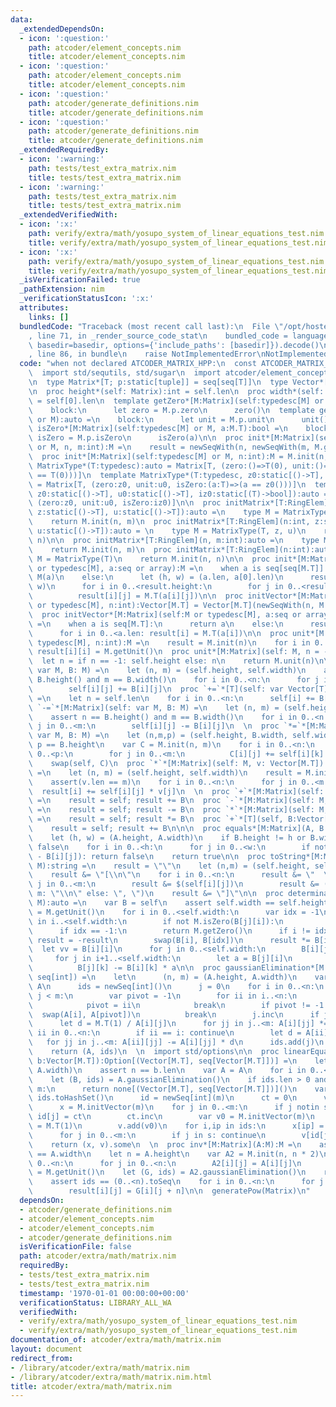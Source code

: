 ```yaml
---
data:
  _extendedDependsOn:
  - icon: ':question:'
    path: atcoder/element_concepts.nim
    title: atcoder/element_concepts.nim
  - icon: ':question:'
    path: atcoder/element_concepts.nim
    title: atcoder/element_concepts.nim
  - icon: ':question:'
    path: atcoder/generate_definitions.nim
    title: atcoder/generate_definitions.nim
  - icon: ':question:'
    path: atcoder/generate_definitions.nim
    title: atcoder/generate_definitions.nim
  _extendedRequiredBy:
  - icon: ':warning:'
    path: tests/test_extra_matrix.nim
    title: tests/test_extra_matrix.nim
  - icon: ':warning:'
    path: tests/test_extra_matrix.nim
    title: tests/test_extra_matrix.nim
  _extendedVerifiedWith:
  - icon: ':x:'
    path: verify/extra/math/yosupo_system_of_linear_equations_test.nim
    title: verify/extra/math/yosupo_system_of_linear_equations_test.nim
  - icon: ':x:'
    path: verify/extra/math/yosupo_system_of_linear_equations_test.nim
    title: verify/extra/math/yosupo_system_of_linear_equations_test.nim
  _isVerificationFailed: true
  _pathExtension: nim
  _verificationStatusIcon: ':x:'
  attributes:
    links: []
  bundledCode: "Traceback (most recent call last):\n  File \"/opt/hostedtoolcache/Python/3.9.6/x64/lib/python3.9/site-packages/onlinejudge_verify/documentation/build.py\"\
    , line 71, in _render_source_code_stat\n    bundled_code = language.bundle(stat.path,\
    \ basedir=basedir, options={'include_paths': [basedir]}).decode()\n  File \"/opt/hostedtoolcache/Python/3.9.6/x64/lib/python3.9/site-packages/onlinejudge_verify/languages/nim.py\"\
    , line 86, in bundle\n    raise NotImplementedError\nNotImplementedError\n"
  code: "when not declared ATCODER_MATRIX_HPP:\n  const ATCODER_MATRIX_HPP* = 1\n\
    \  import std/sequtils, std/sugar\n  import atcoder/element_concepts, atcoder/generate_definitions\n\
    \n  type Matrix*[T; p:static[tuple]] = seq[seq[T]]\n  type Vector*[T] = seq[T]\n\
    \n  proc height*(self: Matrix):int = self.len\n  proc width*(self: Matrix):int\
    \ = self[0].len\n  template getZero*[M:Matrix](self:typedesc[M] or M):auto =\n\
    \    block:\n      let zero = M.p.zero\n      zero()\n  template getUnit*[M:Matrix](self:typedesc[M]\
    \ or M):auto =\n    block:\n      let unit = M.p.unit\n      unit()\n  template\
    \ isZero*[M:Matrix](self:typedesc[M] or M, a:M.T):bool =\n    block:\n      let\
    \ isZero = M.p.isZero\n      isZero(a)\n\n  proc init*[M:Matrix](self:typedesc[M]\
    \ or M, n, m:int):M =\n    result = newSeqWith(n, newSeqWith(m, M.getZero()))\n\
    \  proc init*[M:Matrix](self:typedesc[M] or M, n:int):M = M.init(n, n)\n\n  template\
    \ MatrixType*(T:typedesc):auto = Matrix[T, (zero:()=>T(0), unit:()=>T(1), isZero:(a:T)=>(a\
    \ == T(0)))]\n  template MatrixType*(T:typedesc, z0:static[()->T], u0:static[()->T]):auto\
    \ = Matrix[T, (zero:z0, unit:u0, isZero:(a:T)=>(a == z0()))]\n  template MatrixType*(T:typedesc,\
    \ z0:static[()->T], u0:static[()->T], iz0:static[(T)->bool]):auto = Matrix[T,\
    \ (zero:z0, unit:u0, isZero:iz0)]\n\n  proc initMatrix*[T:RingElem](n, m:int,\
    \ z:static[()->T], u:static[()->T]):auto =\n    type M = MatrixType(T, z, u)\n\
    \    return M.init(n, m)\n  proc initMatrix*[T:RingElem](n:int, z:static[()->T],\
    \ u:static[()->T]):auto = \n    type M = MatrixType(T, z, u)\n    return M.init(n,\
    \ n)\n\n  proc initMatrix*[T:RingElem](n, m:int):auto =\n    type M = MatrixType(T)\n\
    \    return M.init(n, m)\n  proc initMatrix*[T:RingElem](n:int):auto =\n    type\
    \ M = MatrixType(T)\n    return M.init(n, n)\n\n  proc init*[M:Matrix](self:M\
    \ or typedesc[M], a:seq or array):M =\n    when a is seq[seq[M.T]]:\n      return\
    \ M(a)\n    else:\n      let (h, w) = (a.len, a[0].len)\n      result = M.init(h,\
    \ w)\n      for i in 0..<result.height:\n        for j in 0..<result.width:\n\
    \          result[i][j] = M.T(a[i][j])\n\n  proc initVector*[M:Matrix](self:M\
    \ or typedesc[M], n:int):Vector[M.T] = Vector[M.T](newSeqWith(n, M.getZero()))\n\
    \  proc initVector*[M:Matrix](self:M or typedesc[M], a:seq or array):Vector[M.T]\
    \ =\n    when a is seq[M.T]:\n      return a\n    else:\n      result = M.initVector(a.len)\n\
    \      for i in 0..<a.len: result[i] = M.T(a[i])\n\n  proc unit*[M:Matrix](self:\
    \ typedesc[M], n:int):M =\n    result = M.init(n)\n    for i in 0..<n:\n     \
    \ result[i][i] = M.getUnit()\n  proc unit*[M:Matrix](self: M, n = -1):M =\n  \
    \  let n = if n == -1: self.height else: n\n    return M.unit(n)\n\n  proc `+=`*[M:Matrix](self:\
    \ var M, B: M) =\n    let (n, m) = (self.height, self.width)\n    assert n ==\
    \ B.height() and m == B.width()\n    for i in 0..<n:\n      for j in 0..<m:\n\
    \        self[i][j] += B[i][j]\n  proc `+=`*[T](self: var Vector[T], B:Vector[T])\
    \ =\n    let n = self.len\n    for i in 0..<n:\n      self[i] += B[i]\n\n  proc\
    \ `-=`*[M:Matrix](self: var M, B: M) =\n    let (n, m) = (self.height, self.width)\n\
    \    assert n == B.height() and m == B.width()\n    for i in 0..<n:\n      for\
    \ j in 0..<m:\n        self[i][j] -= B[i][j]\n  \n  proc `*=`*[M:Matrix](self:\
    \ var M, B: M) =\n    let (n,m,p) = (self.height, B.width, self.width)\n    assert\
    \ p == B.height\n    var C = M.init(n, m)\n    for i in 0..<n:\n      for k in\
    \ 0..<p:\n        for j in 0..<m:\n          C[i][j] += self[i][k] * B[k][j]\n\
    \    swap(self, C)\n  proc `*`*[M:Matrix](self: M, v: Vector[M.T]): Vector[M.T]\
    \ =\n    let (n, m) = (self.height, self.width)\n    result = M.initVector(n)\n\
    \    assert(v.len == m)\n    for i in 0..<n:\n      for j in 0..<m:\n        \
    \  result[i] += self[i][j] * v[j]\n  \n  proc `+`*[M:Matrix](self: M, B:M):auto\
    \ =\n    result = self; result += B\n  proc `-`*[M:Matrix](self: M, B:M):auto\
    \ =\n    result = self; result -= B\n  proc `*`*[M:Matrix](self: M, B:M):auto\
    \ =\n    result = self; result *= B\n  proc `+`*[T](self, B:Vector[T]):auto =\n\
    \    result = self; result += B\n\n\n  proc equals*[M:Matrix](A, B:M):bool =\n\
    \    let (h, w) = (A.height, A.width)\n    if B.height != h or B.width != w: return\
    \ false\n    for i in 0..<h:\n      for j in 0..<w:\n        if not A.isZero(A[i][j]\
    \ - B[i][j]): return false\n    return true\n\n  proc toString*[M:Matrix](self:\
    \ M):string =\n    result = \"\"\n    let (n,m) = (self.height, self.width)\n\
    \    result &= \"[\\n\"\n    for i in 0..<n:\n      result &= \"  \"\n      for\
    \ j in 0..<m:\n        result &= $(self[i][j])\n        result &= (if j + 1 ==\
    \ m: \"\\n\" else: \", \")\n    result &= \"]\"\n\n  proc determinant*[M:Matrix](self:\
    \ M):auto =\n    var B = self\n    assert self.width == self.height\n    result\
    \ = M.getUnit()\n    for i in 0..<self.width:\n      var idx = -1\n      for j\
    \ in i..<self.width:\n        if not M.isZero(B[j][i]):\n          idx = j;break\n\
    \      if idx == -1:\n        return M.getZero()\n      if i != idx:\n       \
    \ result = -result\n        swap(B[i], B[idx])\n      result *= B[i][i]\n    \
    \  let vv = B[i][i]\n      for j in 0..<self.width:\n        B[i][j] /= vv\n \
    \     for j in i+1..<self.width:\n        let a = B[j][i]\n        for k in 0..<self.width:\n\
    \          B[j][k] -= B[i][k] * a\n\n  proc gaussianElimination*[M:Matrix](A:M):(M,\
    \ seq[int]) =\n    let\n      (n, m) = (A.height, A.width)\n    var\n      A =\
    \ A\n      ids = newSeq[int]()\n      j = 0\n    for i in 0..<n:\n      while\
    \ j < m:\n        var pivot = -1\n        for ii in i..<n:\n          if not M.isZero(A[ii][j]):\n\
    \            pivot = ii\n            break\n        if pivot != -1:\n        \
    \  swap(A[i], A[pivot])\n          break\n        j.inc\n      if j == m: break\n\
    \      let d = M.T(1) / A[i][j]\n      for jj in j..<m: A[i][jj] *= d\n      for\
    \ ii in 0..<n:\n        if ii == i: continue\n        let d = A[ii][j]\n     \
    \   for jj in j..<m: A[ii][jj] -= A[i][jj] * d\n      ids.add(j)\n      j.inc\n\
    \    return (A, ids)\n  \n  import std/options\n\n  proc linearEquations*[M:Matrix](A:M,\
    \ b:Vector[M.T]):Option[(Vector[M.T], seq[Vector[M.T]])] =\n    let (n, m) = (A.height,\
    \ A.width)\n    assert n == b.len\n    var A = A\n    for i in 0..<n: A[i].add(b[i])\n\
    \    let (B, ids) = A.gaussianElimination()\n    if ids.len > 0 and ids[^1] ==\
    \ m:\n      return none[(Vector[M.T], seq[Vector[M.T]])]()\n    var\n      s =\
    \ ids.toHashSet()\n      id = newSeq[int](m)\n      ct = 0\n      v = newSeq[Vector[M.T]]()\n\
    \      x = M.initVector(m)\n    for j in 0..<m:\n      if j notin s:\n       \
    \ id[j] = ct\n        ct.inc\n        var v0 = M.initVector(m)\n        v0[j]\
    \ = M.T(1)\n        v.add(v0)\n    for i,ip in ids:\n      x[ip] = B[i][^1]\n\
    \      for j in 0..<m:\n        if j in s: continue\n        v[id[j]][ip] -= B[i][j]\n\
    \    return (x, v).some\n  \n  proc inv*[M:Matrix](A:M):M =\n    assert A.height\
    \ == A.width\n    let n = A.height\n    var A2 = M.init(n, n * 2)\n    for i in\
    \ 0..<n:\n      for j in 0..<n:\n        A2[i][j] = A[i][j]\n      A2[i][i + n]\
    \ = M.getUnit()\n    let (G, ids) = A2.gaussianElimination()\n    result = M.init(n)\n\
    \    assert ids == (0..<n).toSeq\n    for i in 0..<n:\n      for j in 0..<n:\n\
    \        result[i][j] = G[i][j + n]\n\n  generatePow(Matrix)\n"
  dependsOn:
  - atcoder/generate_definitions.nim
  - atcoder/element_concepts.nim
  - atcoder/element_concepts.nim
  - atcoder/generate_definitions.nim
  isVerificationFile: false
  path: atcoder/extra/math/matrix.nim
  requiredBy:
  - tests/test_extra_matrix.nim
  - tests/test_extra_matrix.nim
  timestamp: '1970-01-01 00:00:00+00:00'
  verificationStatus: LIBRARY_ALL_WA
  verifiedWith:
  - verify/extra/math/yosupo_system_of_linear_equations_test.nim
  - verify/extra/math/yosupo_system_of_linear_equations_test.nim
documentation_of: atcoder/extra/math/matrix.nim
layout: document
redirect_from:
- /library/atcoder/extra/math/matrix.nim
- /library/atcoder/extra/math/matrix.nim.html
title: atcoder/extra/math/matrix.nim
---
```


